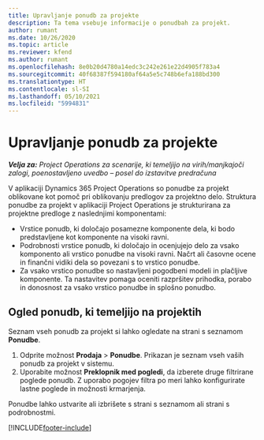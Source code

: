 ```yaml
---
title: Upravljanje ponudb za projekte
description: Ta tema vsebuje informacije o ponudbah za projekt.
author: rumant
ms.date: 10/26/2020
ms.topic: article
ms.reviewer: kfend
ms.author: rumant
ms.openlocfilehash: 8e0b20d4780a14edc3c242e261e22d4905f783a4
ms.sourcegitcommit: 40f68387f594180af64a5e5c748b6efa188bd300
ms.translationtype: HT
ms.contentlocale: sl-SI
ms.lasthandoff: 05/10/2021
ms.locfileid: "5994831"
---
```

# <a name="manage-project-quotes"></a>Upravljanje ponudb za projekte

_**Velja za:** Project Operations za scenarije, ki temeljijo na virih/manjkajoči zalogi, poenostavljeno uvedbo – posel do izstavitve predračuna_

V aplikaciji Dynamics 365 Project Operations so ponudbe za projekt oblikovane kot pomoč pri oblikovanju predlogov za projektno delo. Struktura ponudbe za projekt v aplikaciji Project Operations je strukturirana za projektne predloge z naslednjimi komponentami:

  - Vrstice ponudb, ki določajo posamezne komponente dela, ki bodo predstavljene kot komponente na visoki ravni.
  - Podrobnosti vrstice ponudb, ki določajo in ocenjujejo delo za vsako komponento ali vrstico ponudbe na visoki ravni. Načrt ali časovne ocene in finančni vidiki dela so povezani s to vrstico ponudbe.
  - Za vsako vrstico ponudbe so nastavljeni pogodbeni modeli in plačljive komponente. Ta nastavitev pomaga oceniti razpršitev prihodka, porabo in donosnost za vsako vrstico ponudbe in splošno ponudbo.

## <a name="view-all-project-based-quotes"></a>Ogled ponudb, ki temeljijo na projektih

Seznam vseh ponudb za projekt si lahko ogledate na strani s seznamom **Ponudbe**. 

1. Odprite možnost **Prodaja** > **Ponudbe**. Prikazan je seznam vseh vaših ponudb za projekt v sistemu. 
2. Uporabite možnost **Preklopnik med pogledi**, da izberete druge filtrirane poglede ponudb. Z uporabo pogojev filtra po meri lahko konfigurirate lastne poglede in možnosti krmarjenja.

Ponudbe lahko ustvarite ali izbrišete s strani s seznamom ali strani s podrobnostmi.


[!INCLUDE[footer-include](../../includes/footer-banner.md)]